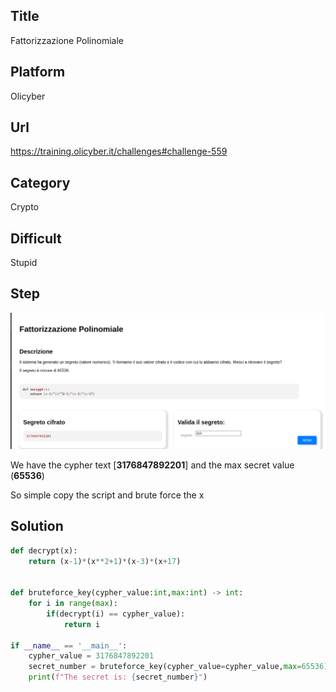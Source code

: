 ## Title

Fattorizzazione Polinomiale

## Platform

Olicyber

## Url

https://training.olicyber.it/challenges#challenge-559

## Category

Crypto

## Difficult

Stupid

## Step

![alt text](image.png)


We have the cypher text [**3176847892201**] and the max secret value (**65536**)

So simple copy the script and brute force the x


## Solution

```Python
def decrypt(x):
    return (x-1)*(x**2+1)*(x-3)*(x+17)


def bruteforce_key(cypher_value:int,max:int) -> int:
    for i in range(max):
        if(decrypt(i) == cypher_value):
            return i

if __name__ == '__main__':
    cypher_value = 3176847892201
    secret_number = bruteforce_key(cypher_value=cypher_value,max=65536)
    print(f"The secret is: {secret_number}")

```
